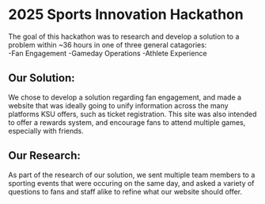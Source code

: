 # 2025 Sports Innovation Hackathon
The goal of this hackathon was to research and develop a solution to a problem within ~36 hours in one of three general catagories: <br>
-Fan Engagement
-Gameday Operations
-Athlete Experience
<br>

## Our Solution:
We chose to develop a solution regarding fan engagement, and made a website that was ideally going to unify information across the many platforms KSU offers, such as ticket registration. This site was also intended to offer a rewards system, and encourage fans to attend multiple games, especially with friends. <br>

## Our Research: 
As part of the research of our solution, we sent multiple team members to a sporting events that were occuring on the same day, and asked a variety of questions to fans and staff alike to refine what our website should offer.